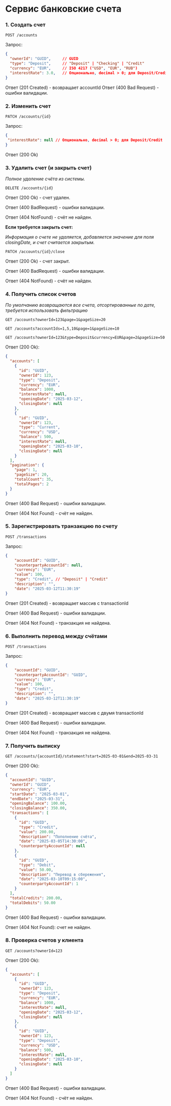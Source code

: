 # Сервис банковские счета
### 1. Создать счет
`POST /accounts`

Запрос:
```json
{
  "ownerId": "GUID",     // GUID
  "type": "Deposit",     // "Deposit" | "Checking" | "Credit"
  "currency": "EUR",     // ISO 4217 ("USD", "EUR", "RUB")
  "interestRate": 3.0,   // Опционально, decimal > 0; для Deposit/Credit
}
```
Ответ (201 Created) - возвращает accountId
Ответ (400 Bad Request) - ошибки валидации.
### 2. Изменить счет
`PATCH /accounts/{id}`

Запрос:
```json
{
 "interestRate": null // Опционально, decimal > 0; для Deposit/Credit
}
```
Ответ (200 Ok)
### 3. Удалить счет (и закрыть счет)
*Полное удаление счёта из системы.*

`DELETE /accounts/{id}`  

Ответ (200 Ok) - счет удален.

Ответ (400 BadRequest) - ошибки валидации.

Ответ (404 NotFound) - счёт не найден.

**Если требуется закрыть счет:**

*Информация о счете не удаляется, добавляется значение для поля closingDate, и счет считается закрытым.*

`PATCH /accounts/{id}/close`

Ответ (200 Ok) - счет закрыт.

Ответ (400 BadRequest) - ошибки валидации.

Ответ (404 NotFound) - счёт не найден.
### 4. Получить список счетов

*По умолчанию возвращаются все счета, отсортированные по дате, требуется использовать фильтрацию*

```http
GET /accounts?ownerId=123&page=1&pageSize=20
```
```http
GET /accounts?accountIds=1,5,10&page=1&pageSize=10
```
```http
GET /accounts?ownerId=123&type=Deposit&currency=EUR&page=2&pageSize=50
```
Ответ (200 Ok):
```json
{
  "accounts": [
    {
      "id": "GUID",
      "ownerId": 123,
      "type": "Deposit",
      "currency": "EUR",
      "balance": 1000,
      "interestRate": null,
      "openingDate": "2025-03-12",
      "closingDate": null
    },
    {
      "id": "GUID",
      "ownerId": 123,
      "type": "Current",
      "currency": "USD",
      "balance": 500,
      "interestRate": null,
      "openingDate": "2025-03-10",
      "closingDate": null
    }
  ],
  "pagination": {
    "page": 1,
    "pageSize": 20,
    "totalCount": 35,
    "totalPages": 2
  }
}
```
Ответ (400 Bad Request) - ошибки валидации.

Ответ (404 Not Found) - счёт не найден.
### 5. Зарегистрировать транзакцию по счету
`POST /transactions`

Запрос:
```json
{
	"accountId": "GUID",
	"counterpartyAccountId": null,
	"currency": "EUR",
	"value": 100,
	"type": "Credit", // "Deposit" | "Credit"
	"description": "",
	"date": "2025-03-12T11:30:19"
}
```
Ответ (201 Created)  - возвращает массив с transactionId

Ответ (400 Bad Request) - ошибки валидации.

Ответ (404 Not Found) - транзакция не найдена.
### 6.  Выполнить перевод между счётами
`POST /transactions`

Запрос:
```json
{
	"accountId": "GUID",
	"counterpartyAccountId": "GUID",
	"currency": "EUR",
	"value": 100,
	"type": "Credit",
	"description": "",
	"date": "2025-03-12T11:30:19"
}
```
Ответ (201 Created)  - возвращает массив с двумя transactionId

Ответ (400 Bad Request) - ошибки валидации.

Ответ (404 Not Found) - транзакция не найдена.
### 7. Получить выписку
`GET /accounts/{accountId}/statement?start=2025-03-01&end=2025-03-31`

Ответ (200 Ok):
```json
{
  "accountId": "GUID",
  "ownerId": "GUID",
  "currency": "EUR",
  "startDate": "2025-03-01",
  "endDate": "2025-03-31",
  "openingBalance": 100.00,
  "closingBalance": 350.00,
  "transactions": [
    {
      "id": "GUID",
      "type": "Credit",
      "value": 200.00,
      "description": "Пополнение счёта",
      "date": "2025-03-05T14:30:00",
      "counterpartyAccountId": null
    },
    {
      "id": "GUID",
      "type": "Debit",
      "value": 50.00,
      "description": "Перевод в сбережения",
      "date": "2025-03-10T09:15:00",
      "counterpartyAccountId": 1
    }
  ],
  "totalCredits": 200.00,
  "totalDebits": 50.00
}
```
Ответ (400 Bad Request) - ошибки валидации.

Ответ (404 Not Found): счет не найден.
### 8. Проверка счетов у клиента
`GET /accounts?ownerId=123`

Ответ (200 Ok):
```json
{
  "accounts": [
    {
      "id": "GUID",
      "ownerId": 123,
      "type": "Deposit",
      "currency": "EUR",
      "balance": 1000,
      "interestRate": null,
      "openingDate": "2025-03-12",
      "closingDate": null
    },
    {
      "id": "GUID",
      "ownerId": 123,
      "type": "Deposit",
      "currency": "USD",
      "balance": 500,
      "interestRate": null,
      "openingDate": "2025-03-10",
      "closingDate": null
    }
  ]
}
```
Ответ (400 Bad Request) - ошибки валидации.

Ответ (404 Not Found) - счёт не найден.